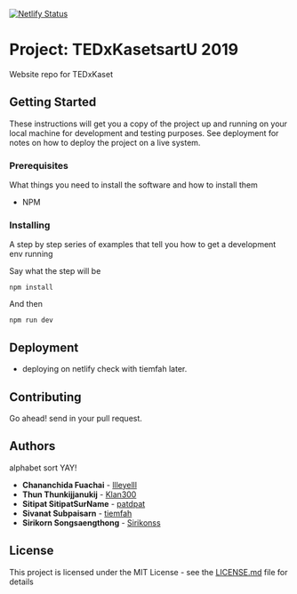 [![Netlify Status](https://api.netlify.com/api/v1/badges/113aa063-1948-495d-851a-5690c90c38c0/deploy-status)](https://app.netlify.com/sites/competent-bassi-82f79f/deploys)

# Project: TEDxKasetsartU 2019

Website repo for TEDxKaset

## Getting Started

These instructions will get you a copy of the project up and running on your local machine for development and testing purposes. See deployment for notes on how to deploy the project on a live system.

### Prerequisites

What things you need to install the software and how to install them

* NPM

### Installing

A step by step series of examples that tell you how to get a development env running

Say what the step will be

```
npm install
```

And then

```
npm run dev
```

## Deployment

- deploying on netlify check with tiemfah later.

## Contributing

Go ahead! send in your pull request.

## Authors

alphabet sort YAY!

* **Chananchida Fuachai** - [llleyelll](https://github.com/llleyelll)
* **Thun Thunkijjanukij** - [Klan300](https://github.com/Klan300)
* **Sitipat SitipatSurName** - [patdpat](https://github.com/patdpat)
* **Sivanat Subpaisarn** - [tiemfah](https://github.com/tiemfah)
* **Sirikorn Songsaengthong** - [Sirikonss](https://github.com/Sirikonss)

## License

This project is licensed under the MIT License - see the [LICENSE.md](LICENSE.md) file for details
